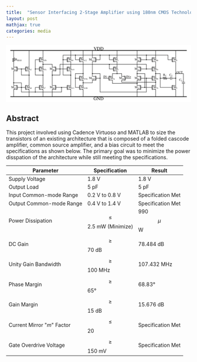 ```yaml
---
title:  "Sensor Interfacing 2-Stage Amplifier using 180nm CMOS Technology"
layout: post
mathjax: true
categories: media
---
```


![2-Stage Architecture](/assets/images/2stageampsch.png)

## Abstract

This project involved using Cadence Virtuoso and MATLAB to size the transistors of an existing architecture that is composed of a folded cascode amplifier, common source amplifier, and a bias circuit to meet the specifications as shown below. The primary goal was to minimize the power disspation of the architecture while still meeting the specifications.

  
| Parameter                  | Specification             | Result                     | 
|----------------------------|---------------------------|----------------------------
| Supply Voltage             | 1.8 V                     | 1.8 V
| Output Load                | 5 pF                      | 5 pF
| Input Common-mode Range    | 0.2 V to 0.8 V            | Specification Met
| Output Common-mode Range   | 0.4 V to 1.4 V            | Specification Met
| Power Dissipation          | $$\le$$ 2.5 mW (Minimize) | 990 $$\mu$$W
| DC Gain                    | $$\ge$$ 70 dB             | 78.484 dB
| Unity Gain Bandwidth       | $$\ge$$ 100 MHz           | 107.432 MHz
| Phase Margin               | $$\ge$$ 65°               | 68.83°
| Gain Margin                | $$\ge$$ 15 dB             | 15.676 dB
| Current Mirror "_m_" Factor| $$\le$$ 20                | Specification Met
| Gate Overdrive Voltage     | $$\ge$$ 150 mV            | Specification Met






